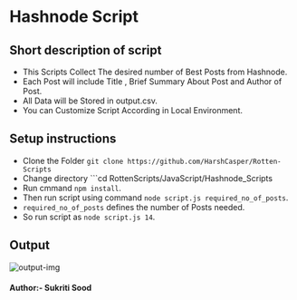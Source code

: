 # Hashnode Script

## Short description of script

- This Scripts Collect The desired number of Best Posts from Hashnode.
- Each Post will include Title , Brief Summary About Post and Author of Post.
- All Data will be Stored in output.csv.
- You can Customize Script According in Local Environment.

## Setup instructions

- Clone the Folder `git clone https://github.com/HarshCasper/Rotten-Scripts`
- Change directory ```cd RottenScripts/JavaScript/Hashnode_Scripts
- Run cmmand `npm install`.
- Then run script using command `node script.js required_no_of_posts`.
- `required_no_of_posts` defines the number of Posts needed.
- So run script as `node script.js 14`.

## Output

![output-img](https://i.imgur.com/p4Nf1Oi.png)

#### Author:- Sukriti Sood
